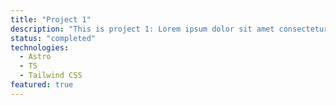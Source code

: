 ```yaml
---
title: "Project 1"
description: "This is project 1: Lorem ipsum dolor sit amet consectetur adipisicing elit. Esse, consectetur. Expedita impedit atque facere necessitatibus assumenda adipisci eius, molestias numquam officia, vitae, nobis sint repudiandae explicabo blanditiis debitis facilis illo."
status: "completed"
technologies:
  - Astro
  - TS
  - Tailwind CSS
featured: true
---
```

